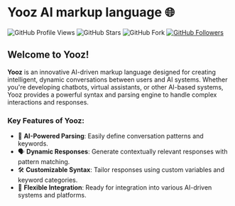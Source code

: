 # Yooz AI markup language 🌐

![GitHub Profile Views](https://komarev.com/ghpvc/?username=ai-yooz&style=flat-square&color=blue)
![GitHub Stars](https://img.shields.io/github/stars/ai-yooz?style=flat-square)
![GitHub Fork](https://img.shields.io/github/forks/ai-yooz?style=flat-square)
[![GitHub Followers](https://img.shields.io/github/followers/ai-yooz?style=flat-square)](https://github.com/ai-yooz?tab=followers)

## Welcome to Yooz!

**Yooz** is an innovative AI-driven markup language designed for creating intelligent, dynamic conversations between users and AI systems. Whether you're developing chatbots, virtual assistants, or other AI-based systems, Yooz provides a powerful syntax and parsing engine to handle complex interactions and responses.

### Key Features of Yooz:
- 🧠 **AI-Powered Parsing**: Easily define conversation patterns and keywords.
- 🗣 **Dynamic Responses**: Generate contextually relevant responses with pattern matching.
- 🛠 **Customizable Syntax**: Tailor responses using custom variables and keyword categories.
- 🔗 **Flexible Integration**: Ready for integration into various AI-driven systems and platforms.
